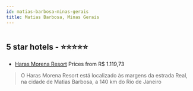```yaml
---
id: matias-barbosa-minas-gerais
title: Matias Barbosa, Minas Gerais
---
```


<center><img src="https://novo-hu.s3.amazonaws.com/reservas/ota/prod/hotel/3469/haras-morena-resort-001_20200414174707.jpg" alt="" /></center>


##  5 star hotels - ⭐️⭐️⭐️⭐️⭐️

-    [Haras Morena Resort](https://us.hurb.com/hotels/matias-barbosa/haras-morena-resort-HT-MIAF?cmp=18055) Prices from R$ 1.119,73
   > O Haras Morena Resort está localizado às margens da estrada Real, na cidade de Matias Barbosa, a 140 km do Rio de Janeiro
